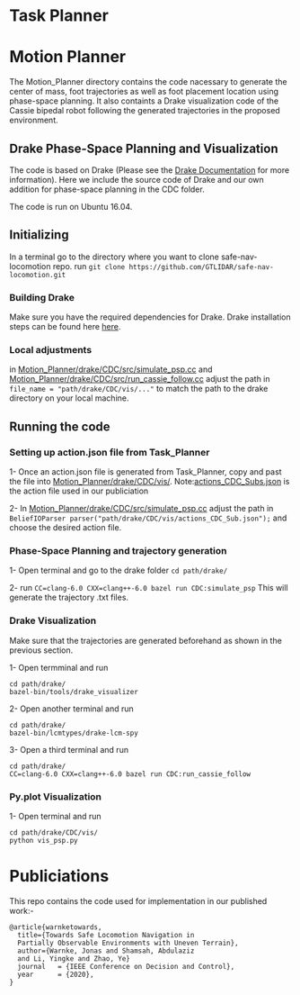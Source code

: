 
# Task Planner

# Motion Planner

The Motion_Planner directory contains the code nacessary to generate the center of mass, foot trajectories as well as foot placement location using phase-space planning. It also containts a Drake visualization code of the Cassie bipedal robot following the generated trajectories in the proposed environment.

## Drake Phase-Space Planning and Visualization 

The code is based on Drake (Please see the [Drake Documentation](https://drake.mit.edu) for more
information). Here we include the source code of Drake and our own addition for phase-space planning in the CDC folder.

The code is run on Ubuntu 16.04.

## Initializing 

In a terminal go to the directory where you want to clone safe-nav-locomotion repo.
run 
`git clone https://github.com/GTLIDAR/safe-nav-locomotion.git`

### Building Drake
Make sure you have the required dependencies for Drake. 
Drake installation steps can be found here [here](https://drake.mit.edu/installation.html).

### Local adjustments 

in [Motion_Planner/drake/CDC/src/simulate_psp.cc](Motion_Planner/drake/CDC/src/simulate_psp.cc) and [Motion_Planner/drake/CDC/src/run_cassie_follow.cc](Motion_Planner/drake/CDC/src/run_cassie_follow.cc) adjust the path in `file_name = "path/drake/CDC/vis/..."` to match the path to the drake directory on your local machine. 

## Running the code
### Setting up action.json file from Task_Planner
1- Once an action.json file is generated from Task_Planner, copy and past the file into [Motion_Planner/drake/CDC/vis/](Motion_Planner/drake/CDC/vis/).
Note:[actions_CDC_Subs.json](Motion_Planner/drake/CDC/vis/actions_CDC_Sub.json) is the action file used in our publiciation

2- In [Motion_Planner/drake/CDC/src/simulate_psp.cc](Motion_Planner/drake/CDC/src/simulate_psp.cc) adjust the path in 
`BeliefIOParser parser("path/drake/CDC/vis/actions_CDC_Sub.json");` and choose the desired action file.

### Phase-Space Planning and trajectory generation 
1- Open terminal and go to the drake folder `cd path/drake/`

2- run `CC=clang-6.0 CXX=clang++-6.0 bazel run CDC:simulate_psp`
This will generate the trajectory .txt files.

### Drake Visualization 
Make sure that the trajectories are generated beforehand as shown in the previous section.

1- Open termminal and run
```
cd path/drake/
bazel-bin/tools/drake_visualizer
```
2- Open another terminal and run
```
cd path/drake/
bazel-bin/lcmtypes/drake-lcm-spy
```
3- Open a third terminal and run 
```
cd path/drake/
CC=clang-6.0 CXX=clang++-6.0 bazel run CDC:run_cassie_follow
```

### Py.plot Visualization 
1- Open terminal and run
```
cd path/drake/CDC/vis/
python vis_psp.py 
```


# Publiciations 

This repo contains the code used for implementation in our published work:-
```
@article{warnketowards,
  title={Towards Safe Locomotion Navigation in 
  Partially Observable Environments with Uneven Terrain},
  author={Warnke, Jonas and Shamsah, Abdulaziz 
  and Li, Yingke and Zhao, Ye}
  journal   = {IEEE Conference on Decision and Control},
  year      = {2020},
}
```

